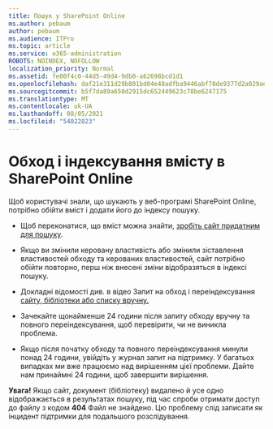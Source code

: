 ```yaml
---
title: Пошук у SharePoint Online
ms.author: pebaum
author: pebaum
ms.audience: ITPro
ms.topic: article
ms.service: o365-administration
ROBOTS: NOINDEX, NOFOLLOW
localization_priority: Normal
ms.assetid: fe00f4c0-44d5-49d4-9db0-a62698bcd1d1
ms.openlocfilehash: daf21e311d29b801bd04e48adfba9446abf78de9377d2a029aebccbac3910c62
ms.sourcegitcommit: b5f7da89a650d2915dc652449623c78be6247175
ms.translationtype: MT
ms.contentlocale: uk-UA
ms.lasthandoff: 08/05/2021
ms.locfileid: "54022823"
---
```

# <a name="content-crawling-and-indexing-in-sharepoint-online"></a>Обход і індексування вмісту в SharePoint Online

Щоб користувачі знали, що шукають у веб-програмі SharePoint Online, потрібно обійти вміст і додати його до індексу пошуку.

- Щоб переконатися, що вміст можна знайти, [зробіть сайт придатним для пошуку](https://docs.microsoft.com/sharepoint/make-site-content-searchable).

- Якщо ви змінили керовану властивість або змінили зіставлення властивостей обходу та керованих властивостей, сайт потрібно обійти повторно, перш ніж внесені зміни відобразяться в індексі пошуку.

- Докладні відомості див. в відео Запит на обход і переіндексування [сайту, бібліотеки або списку вручну.](https://docs.microsoft.com/sharepoint/crawl-site-content)

- Зачекайте щонайменше 24 години після запиту обходу вручну та повного переіндексування, щоб перевірити, чи не виникла проблема.

- Якщо після початку обходу та повного переіндексування минули понад 24 години, увійдіть у журнал запит на підтримку. У багатьох випадках ми вже працюємо над вирішенням цієї проблеми. Дайте нам принаймні 24 години, щоб завершити вирішення.

**Увага!** Якщо сайт, документ (бібліотеку) видалено й усе одно відображається в результатах пошуку, під час спроби отримати доступ до файлу з кодом **404** Файл не знайдено. Цю проблему слід записати як інцидент підтримки для подальшого розслідування.



